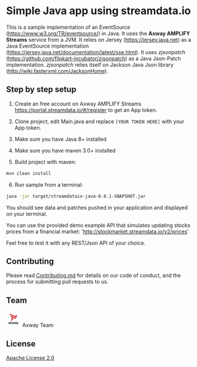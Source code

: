 # Simple Java app using streamdata.io

This is a sample implementation of an EventSource (https://www.w3.org/TR/eventsource/) in Java. It uses the **Axway AMPLIFY Streams** service from a JVM. It relies on Jersey (https://jersey.java.net) as a Java EventSource implementation (https://jersey.java.net/documentation/latest/sse.html). It uses *zjsonpatch* (https://github.com/flipkart-incubator/zjsonpatch) as a Java Json-Patch implementation. *zjsonpatch* relies itself on Jackson Java Json library (http://wiki.fasterxml.com/JacksonHome).

## Step by step setup

1. Create an free account on Axway AMPLIFY Streams https://portal.streamdata.io/#/register to get an App token.

2. Clone project, edit Main.java and replace ```[YOUR TOKEN HERE]``` with your App token.

3. Make sure you have Java 8+ installed

4. Make sure you have maven 3.0+ installed

5. Build project with maven:

  ```bash
  mvn clean install
  ```

6. Run sample from a terminal:

  ```bash
  java -jar target/streamdataio-java-0.0.1-SNAPSHOT.jar
  ```  

You should see data and patches pushed in your application and displayed on your terminal.

You can use the provided demo example API that simulates updating stocks prices from a financial market: 'http://stockmarket.streamdata.io/v2/prices'

Feel free to test it with any REST/Json API of your choice.

## Contributing

Please read [Contributing.md](https://github.com/axway-amplify-streams/Common/blob/master/Contributing.md) for details on our code of conduct, and the process for submitting pull requests to us.

## Team

![alt text][Axwaylogo] Axway Team

[Axwaylogo]: https://github.com/axway-amplify-streams/Common/blob/master/img/AxwayLogoSmall.png  "Axway logo"

## License

[Apache License 2.0](https://github.com/axway-amplify-streams/Common/blob/master/LICENSE)
